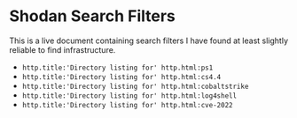 # Shodan Search Filters

This is a live document containing search filters I have found at least slightly reliable to find infrastructure.

- `http.title:'Directory listing for' http.html:ps1`
- `http.title:'Directory listing for' http.html:cs4.4`
- `http.title:'Directory listing for' http.html:cobaltstrike`
- `http.title:'Directory listing for' http.html:log4shell`
- `http.title:'Directory listing for' http.html:cve-2022`